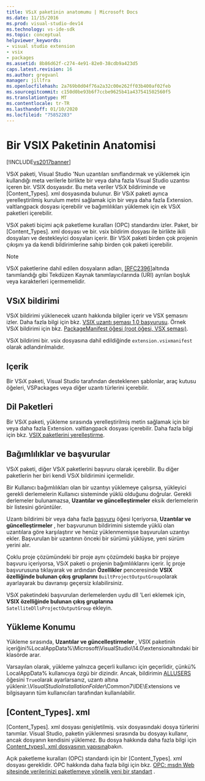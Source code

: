 ```yaml
---
title: VSıX paketinin anatomumu | Microsoft Docs
ms.date: 11/15/2016
ms.prod: visual-studio-dev14
ms.technology: vs-ide-sdk
ms.topic: conceptual
helpviewer_keywords:
- visual studio extension
- vsix
- packages
ms.assetid: 8b86d62f-c274-4e91-82e0-38cdb9a423d5
caps.latest.revision: 16
ms.author: gregvanl
manager: jillfra
ms.openlocfilehash: 2a769b0d04f76a2a32c00e262ff03b400af02feb
ms.sourcegitcommit: c150d0be93b6f7ccbe9625b41a437541502560f5
ms.translationtype: MT
ms.contentlocale: tr-TR
ms.lasthandoff: 01/10/2020
ms.locfileid: "75852283"
---
```

# <a name="anatomy-of-a-vsix-package"></a>Bir VSIX Paketinin Anatomisi
[!INCLUDE[vs2017banner](../includes/vs2017banner.md)]

VSıX paketi, Visual Studio 'Nun uzantıları sınıflandırmak ve yüklemek için kullandığı meta verilerle birlikte bir veya daha fazla Visual Studio uzantısı içeren bir. VSIX dosyasıdır. Bu meta veriler VSıX bildiriminde ve [Content_Types]. xml dosyasında bulunur. Bir VSıX paketi ayrıca yerelleştirilmiş kurulum metni sağlamak için bir veya daha fazla Extension. valtlangpack dosyası içerebilir ve bağımlılıkları yüklemek için ek VSıX paketleri içerebilir.  
  
 VSıX paketi biçimi açık paketleme kuralları (OPC) standardını izler. Paket, bir [Content_Types]. xml dosyası ve bir. vsix bildirim dosyası ile birlikte ikili dosyaları ve destekleyici dosyaları içerir. Bir VSıX paketi birden çok projenin çıkışını ya da kendi bildirimlerine sahip birden çok paketi içerebilir.  
  
> [!NOTE]
> VSıX paketlerine dahil edilen dosyaların adları, [\[RFC2396\]](https://go.microsoft.com/fwlink/?LinkId=90339)altında tanımlandığı gibi Tekdüzen Kaynak tanımlayıcılarında (URI) ayrılan boşluk veya karakterleri içermemelidir.  
  
## <a name="the-vsix-manifest"></a>VSıX bildirimi  
 VSıX bildirimi yüklenecek uzantı hakkında bilgiler içerir ve VSX şemasını izler. Daha fazla bilgi için bkz. [VSIX uzantı şeması 1,0 başvurusu](https://msdn.microsoft.com/76e410ec-b1fb-4652-ac98-4a4c52e09a2b). Örnek VSıX bildirimi için bkz. [PackageManifest öğesi (root öğesi, VSX şeması)](https://msdn.microsoft.com/f8ae42ba-775a-4d2b-976a-f556e147f187).  
  
 VSıX bildirimi bir. vsix dosyasına dahil edildiğinde `extension.vsixmanifest` olarak adlandırılmalıdır.  
  
## <a name="the-content"></a>Içerik  
 Bir VSıX paketi, Visual Studio tarafından desteklenen şablonlar, araç kutusu öğeleri, VSPackages veya diğer uzantı türlerini içerebilir.  
  
## <a name="language-packs"></a>Dil Paketleri  
 Bir VSıX paketi, yükleme sırasında yerelleştirilmiş metin sağlamak için bir veya daha fazla Extension. valtlangpack dosyası içerebilir. Daha fazla bilgi için bkz. [VSIX paketlerini yerelleştirme](../extensibility/localizing-vsix-packages.md).  
  
## <a name="dependencies-and-references"></a>Bağımlılıklar ve başvurular  
 VSıX paketi, diğer VSıX paketlerini başvuru olarak içerebilir. Bu diğer paketlerin her biri kendi VSıX bildirimini içermelidir.  
  
 Bir Kullanıcı bağımlılıkları olan bir uzantıyı yüklemeye çalışırsa, yükleyici gerekli derlemelerin Kullanıcı sisteminde yüklü olduğunu doğrular. Gerekli derlemeler bulunamazsa, **Uzantılar ve güncelleştirmeler** eksik derlemelerin bir listesini görüntüler.  
  
 Uzantı bildirimi bir veya daha fazla [başvuru](https://msdn.microsoft.com/32c52934-e81e-4b53-8cb6-4df45ef7bfa8) öğesi Içeriyorsa, **Uzantılar ve güncelleştirmeler** , her başvurunun bildirimini sistemde yüklü olan uzantılara göre karşılaştırır ve henüz yüklenmemişse başvurulan uzantıyı ekler. Başvurulan bir uzantının önceki bir sürümü yüklüyse, yeni sürüm yerini alır.  
  
 Çoklu proje çözümündeki bir proje aynı çözümdeki başka bir projeye başvuru içeriyorsa, VSıX paketi o projenin bağımlılıklarını içerir. İç proje başvurusuna tıklayarak ve ardından **Özellikler** penceresinde **VSIX özelliğinde bulunan çıkış gruplarını** `BuiltProjectOutputGroup`olarak ayarlayarak bu davranışı geçersiz kılabilirsiniz.  
  
 VSıX paketindeki başvurulan derlemelerden uydu dll 'Leri eklemek için, **VSIX özelliğinde bulunan çıkış gruplarına** `SatelliteDllsProjectOutputGroup` ekleyin.  
  
## <a name="installation-location"></a>Yükleme Konumu  
 Yükleme sırasında, **Uzantılar ve güncelleştirmeler** , VSIX paketinin içeriğini%LocalAppData%\Microsoft\VisualStudio\14.0\extensionaltındaki bir klasörde arar.  
  
 Varsayılan olarak, yükleme yalnızca geçerli kullanıcı için geçerlidir, çünkü% LocalAppData% kullanıcıya özgü bir dizindir. Ancak, bildirimin [ALLUSERS](https://msdn.microsoft.com/ac817f50-3276-4ddb-b467-8bbb1432455b) öğesini `True`olarak ayarlarsanız, uzantı altına yüklenir.\\*VisualStudioInstallationFolder*\Common7\IDE\Extensions ve bilgisayarın tüm kullanıcıları tarafından kullanılabilir.  
  
## <a name="content_typesxml"></a>[Content_Types]. xml  
 [Content_Types]. xml dosyası genişletilmiş. vsix dosyasındaki dosya türlerini tanımlar. Visual Studio, paketin yüklenmesi sırasında bu dosyayı kullanır, ancak dosyanın kendisini yüklemez. Bu dosya hakkında daha fazla bilgi için [Content_types\]. xml dosyasının yapısına](../extensibility/the-structure-of-the-content-types-dot-xml-file.md)bakın.  
  
 Açık paketleme kuralları (OPC) standardı için bir [Content_Types]. xml dosyası gereklidir. OPC hakkında daha fazla bilgi için bkz. [OPC: msdn Web sitesinde verilerinizi paketlemeye yönelik yeni bir standart](https://msdn.microsoft.com/magazine/cc163372.aspx) .
